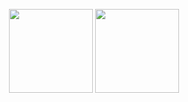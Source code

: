 
<p align="center">
  <img height="150px" src="https://github-readme-stats.vercel.app/api?username=xyygudu&show_icons=true" />
  <img height="150px" src="https://github-readme-stats.vercel.app/api/top-langs/?username=xyygudu&layout=compact" />
</p>


<!--
**xyygudu/xyygudu** is a ✨ _special_ ✨ repository because its `README.md` (this file) appears on your GitHub profile.

Here are some ideas to get you started:

- 🔭 I’m currently working on ...
- 🌱 I’m currently learning ...
- 👯 I’m looking to collaborate on ...
- 🤔 I’m looking for help with ...
- 💬 Ask me about ...
- 📫 How to reach me: ...
- 😄 Pronouns: ...
- ⚡ Fun fact: ...
-->
